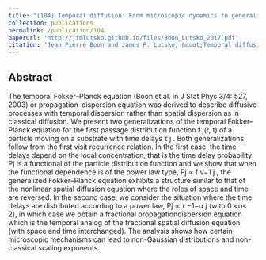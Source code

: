 ```yaml
---
title: "[104] Temporal diffusion: From microscopic dynamics to generalised Fokker-Planck and fractional equations"
collection: publications
permalink: /publication/104
paperurl: 'http://jimlutsko.github.io/files/Boon_Lutsko_2017.pdf'
citation: 'Jean Pierre Boon and James F. Lutsko, &quot;Temporal diffusion: From microscopic dynamics to generalised Fokker-Planck and fractional equations&quot;, <i>J. Statistical Physics</i>, <strong>166</strong>, 1441 (2017)'
---
```

Abstract
---
The temporal Fokker–Planck equation (Boon et al. in J Stat Phys 3/4: 527, 2003) or propagation–dispersion equation was derived to describe diffusive processes with temporal dispersion rather than spatial dispersion as in classical diffusion. We present two generalizations of the temporal Fokker–Planck equation for the first passage distribution function f j(r, t) of a particle moving on a substrate with time delays τ j . Both generalizations follow from the first visit recurrence relation. In the first case, the time delays depend on the local concentration, that is the time delay probability Pj is a functional of the particle distribution function and we show that when the functional dependence is of the power law type, Pj ∝ f ν−1 j , the generalized Fokker–Planck equation exhibits a structure similar to that of the nonlinear spatial diffusion equation where the roles of space and time are reversed. In the second case, we consider the situation where the time delays are distributed according to a power law, Pj ∝ τ −1−α j (with 0 <α< 2), in which case we obtain a fractional propagationdispersion equation which is the temporal analog of the fractional spatial diffusion equation (with space and time interchanged). The analysis shows how certain microscopic mechanisms can lead to non-Gaussian distributions and non-classical scaling exponents.
